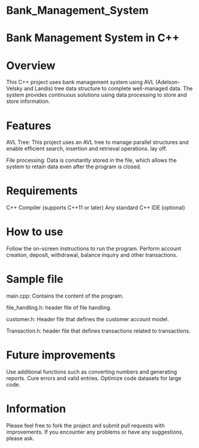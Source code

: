 # Bank_Management_System
# Bank Management System in C++
# Overview
This C++ project uses bank management system using AVL (Adelson-Velsky and Landis) tree data structure to complete well-managed data. The system provides continuous solutions using data processing to store and store information.

# Features
AVL Tree: This project uses an AVL tree to manage parallel structures and enable efficient search, insertion and retrieval operations. lay off.

File processing: Data is constantly stored in the file, which allows the system to retain data even after the program is closed.

# Requirements
C++ Compiler (supports C++11 or later)
Any standard C++ IDE (optional)

# How to use
Follow the on-screen instructions to run the program.
Perform account creation, deposit, withdrawal, balance inquiry and other transactions.

# Sample file
main.cpp: Contains the content of the program.

file_handling.h: header file of file handling.

customer.h: Header file that defines the customer account model.

Transaction.h: header file that defines transactions related to transactions.

# Future improvements
Use additional functions such as converting numbers and generating reports.
Cure errors and valid entries.
Optimize code datasets for large code.

# Information
Please feel free to fork the project and submit pull requests with improvements. If you encounter any problems or have any suggestions, please ask.
